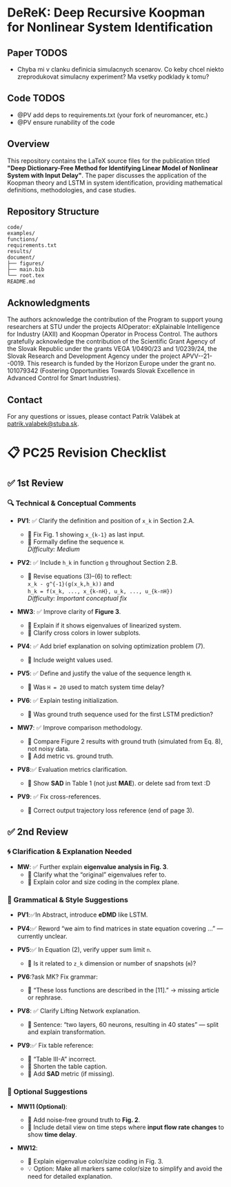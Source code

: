 # DeReK: Deep Recursive Koopman for Nonlinear System Identification

## Paper TODOS

* Chyba mi v clanku definicia simulacnych scenarov. Co keby chcel niekto zreprodukovat simulacny experiment? Ma vsetky podklady k tomu?

## Code TODOS

* @PV add deps to requirements.txt (your fork of neuromancer, etc.)
* @PV ensure runability of the code

## Overview

This repository contains the LaTeX source files for the publication titled **"Deep Dictionary-Free Method for Identifying Linear Model of Nonlinear System with Input Delay"**. The paper discusses the application of the Koopman theory and LSTM in system identification, providing mathematical definitions, methodologies, and case studies.

## Repository Structure

```plaintext
code/
examples/
functions/
requirements.txt
results/
document/
├── figures/
├── main.bib
└── root.tex
README.md
```

## Acknowledgments

The authors acknowledge the contribution of the Program to support young researchers at STU under the projects AIOperator: eXplainable Intelligence for Industry (AXII) and Koopman Operator in Process Control. The authors gratefully acknowledge the contribution of the Scientific Grant Agency of the Slovak Republic under the grants VEGA 1/0490/23 and 1/0239/24, the Slovak Research and Development Agency under the project APVV--21--0019. This research is funded by the Horizon Europe under the grant no. 101079342 (Fostering Opportunities Towards Slovak Excellence in Advanced Control for Smart Industries).

## Contact

For any questions or issues, please contact Patrik Valábek at [patrik.valabek@stuba.sk](mailto:patrik.valabek@stuba.sk).

# 📋 PC25 Revision Checklist

## ✅ 1st Review

### 🔍 Technical & Conceptual Comments

* **PV1**: ✅ Clarify the definition and position of `x_k` in Section 2.A.  
  * 🔲 Fix Fig. 1 showing `x_{k-1}` as last input.  
  * 🔲 Formally define the sequence `H`.  
  _Difficulty: Medium_

* **PV2**: ✅ Include `h_k` in function `g` throughout Section 2.B.  
  * 🔲 Revise equations (3)–(6) to reflect:  
    `x_k - g^{-1}(g(x_k,h_k))` and  
    `h_k = f(x_k, ..., x_{k-nH}, u_k, ..., u_{k-nH})`  
  _Difficulty: Important conceptual fix_

* **MW3**: ✅ Improve clarity of **Figure 3**.  
  * 🔲 Explain if it shows eigenvalues of linearized system.  
  * 🔲 Clarify cross colors in lower subplots.

* **PV4**: ✅ Add brief explanation on solving optimization problem (7).  
  * 🔲 Include weight values used.

* **PV5**: ✅ Define and justify the value of the sequence length `H`.  
  * 🔲 Was `H = 20` used to match system time delay?

* **PV6**: ✅ Explain testing initialization.  
  * 🔲 Was ground truth sequence used for the first LSTM prediction?

* **MW7**: ✅ Improve comparison methodology.  
  * 🔲 Compare Figure 2 results with ground truth (simulated from Eq. 8), not noisy data.  
  * 🔲 Add metric vs. ground truth.  

* **PV8**:✅  Evaluation metrics clarification.  
  * 🔲 Show **SAD** in Table 1 (not just **MAE**). or delete sad from text :D

* **PV9**: ✅ Fix cross-references.  
  * 🔲 Correct output trajectory loss reference (end of page 3).

## ✅ 2nd Review

### 🌀 Clarification & Explanation Needed

* **MW**: ✅ Further explain **eigenvalue analysis in Fig. 3**.  
  * 🔲 Clarify what the “original” eigenvalues refer to.  
  * 🔲 Explain color and size coding in the complex plane.

### 📝 Grammatical & Style Suggestions

* **PV1**:✅In Abstract, introduce **eDMD** like LSTM.

* **PV4**:✅  Reword “we aim to find matrices in state equation covering …” — currently unclear.

* **PV5**:✅ In Equation (2), verify upper sum limit `n`.  
  * 🔲 Is it related to `z_k` dimension or number of snapshots (`m`)?

* **PV6**:?ask MK? Fix grammar:  
  * 🔲 “These loss functions are described in the [11].” → missing article or rephrase.

* **PV8**: ✅ Clarify Lifting Network explanation.  
  * 🔲 Sentence: “two layers, 60 neurons, resulting in 40 states” — split and explain transformation.

* **PV9**:✅ Fix table reference:  
  * 🔲 “Table III-A” incorrect.  
  * 🔲 Shorten the table caption.  
  * 🔲 Add **SAD** metric (if missing).

### 🌟 Optional Suggestions

* **MW11 (Optional)**:  
  * 🔲 Add noise-free ground truth to **Fig. 2**.  
  * 🔲 Include detail view on time steps where **input flow rate changes** to show **time delay**.

* **MW12**:  
  * 🔲 Explain eigenvalue color/size coding in Fig. 3.  
  * 💡 Option: Make all markers same color/size to simplify and avoid the need for detailed explanation.
